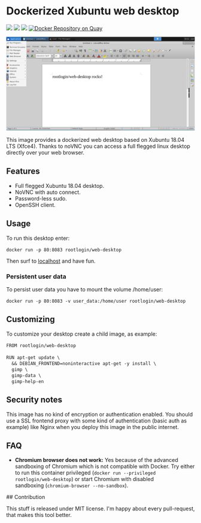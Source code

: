 # Dockerized Xubuntu web desktop

[![](https://images.microbadger.com/badges/image/rootlogin/web-desktop.svg)](https://microbadger.com/images/rootlogin/web-desktop "Get your own image badge on microbadger.com") [![](https://images.microbadger.com/badges/version/rootlogin/web-desktop.svg)](https://microbadger.com/images/rootlogin/web-desktop "Get your own version badge on microbadger.com")  [![](https://images.microbadger.com/badges/commit/rootlogin/web-desktop.svg)](https://microbadger.com/images/rootlogin/web-desktop "Get your own commit badge on microbadger.com") [![Docker Repository on Quay](https://quay.io/repository/rootlogin/web-desktop/status "Docker Repository on Quay")](https://quay.io/repository/rootlogin/web-desktop)

![Screenshot of rootlogin/web-desktop](screenshot_small.png)

This image provides a dockerized web desktop based on Xubuntu 18.04 LTS (Xfce4). Thanks to noVNC you can access a full flegged linux desktop directly over your web browser.

## Features

 * Full flegged Xubuntu 18.04 desktop.
 * NoVNC with auto connect.
 * Password-less sudo.
 * OpenSSH client.

## Usage

To run this desktop enter:
```
docker run -p 80:8083 rootlogin/web-desktop
```

Then surf to [localhost](http://localhost) and have fun.

### Persistent user data

To persist user data you have to mount the volume /home/user:
```
docker run -p 80:8083 -v user_data:/home/user rootlogin/web-desktop
```

## Customizing

To customize your desktop create a child image, as example:

```
FROM rootlogin/web-desktop

RUN apt-get update \
  && DEBIAN_FRONTEND=noninteractive apt-get -y install \
  gimp \
  gimp-data \
  gimp-help-en
```

## Security notes

This image has no kind of encryption or authentication enabled. You should use a SSL frontend proxy with some kind of authentication (basic auth as example) like Nginx when you deploy this image in the public internet.

## FAQ

 * **Chromium browser does not work:** Yes because of the advanced sandboxing of Chromium which is not compatible with Docker. Try either to run this container privileged (`docker run --privileged rootlogin/web-desktop`) or start Chromium with disabled sandboxing (`chromium-browser --no-sandbox`).

## Contribution

This stuff is released under MIT license. I'm happy about every pull-request, that makes this tool better.
